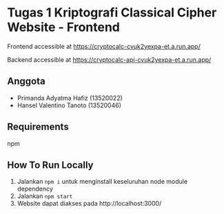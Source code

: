 # Tugas 1 Kriptografi Classical Cipher Website - Frontend
Frontend accessible at https://cryptocalc-cvuk2yexpa-et.a.run.app/

Backend accessible at https://cryptocalc-api-cvuk2yexpa-et.a.run.app/

## Anggota
- Primanda Adyatma Hafiz (13520022)
- Hansel Valentino Tanoto (13520046)

## Requirements
npm

## How To Run Locally
1. Jalankan ```npm i``` untuk menginstall keseluruhan node module dependency
2. Jalankan ```npm start```
3. Website dapat diakses pada http://localhost:3000/
